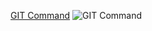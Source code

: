 [GIT Command](https://github.com/zw-git/some-practice/blob/master/git/images/git_command.png)
![GIT Command](https://github.com/zw-git/some-practice/blob/master/git/images/git_command.png)
